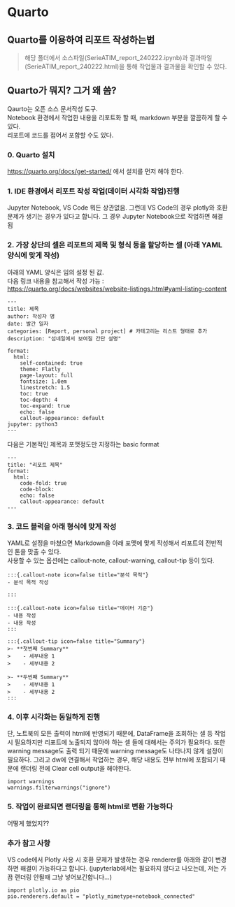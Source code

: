 # Quarto

## Quarto를 이용하여 리포트 작성하는법

> 해당 폴더에서 소스파일(SerieATIM_report_240222.ipynb)과 결과파일(SerieATIM_report_240222.html)을 통해 작업물과 결과물을 확인할 수 있다.

## Quarto가 뭐지? 그거 왜 씀?
Qaurto는 오픈 소스 문서작성 도구.<br>
Notebook 환경에서 작업한 내용을 리포트화 할 때, markdown 부분을 깔끔하게 할 수 있다. <br>
리포트에 코드를 접어서 포함할 수도 있다.



### 0. Quarto 설치<br>
https://quarto.org/docs/get-started/ 에서 설치를 먼저 해야 한다.

### 1. IDE 환경에서 리포트 작성 작업(데이터 시각화 작업)진행<br>
Jupyter Notebook, VS Code 뭐든 상관없음. 그런데 VS Code의 경우 plotly와 호환 문제가 생기는 경우가 있다고 합니다. 그 경우 Jupyter Notebook으로 작업하면 해결됨

### 2. 가장 상단의 셀은 리포트의 제목 및 형식 등을 할당하는 셀 (아래 YAML양식에 맞게 작성)
아래의 YAML 양식은 임의 설정 된 값. <br>
다음 링크 내용을 참고해서 작성 가능 : https://quarto.org/docs/websites/website-listings.html#yaml-listing-content
```
---
title: 제목
author: 작성자 명
date: 발간 일자
categories: [Report, personal project] # 카테고리는 리스트 형태로 추가
description: "섬네일에서 보여질 간단 설명"

format:
  html:
    self-contained: true
    theme: Flatly
    page-layout: full
    fontsize: 1.0em
    linestretch: 1.5
    toc: true
    toc-depth: 4
    toc-expand: true
    echo: false
    callout-appearance: default
jupyter: python3
---
```
다음은 기본적인 제목과 포맷정도만 지정하는 basic format
```
---
title: "리포트 제목"
format:
  html:
    code-fold: true
    code-block:
    echo: false
    callout-appearance: default
---

```

### 3. 코드 블럭을 아래 형식에 맞게 작성
YAML로 설정을 마쳤으면 Markdown을 아래 포맷에 맞게 작성해서 리포트의 전반적인 톤을 맞출 수 있다.<br>
사용할 수 있는 옵션에는 callout-note, callout-warning, callout-tip 등이 있다.
```
:::{.callout-note icon=false title="분석 목적"}
- 분석 목적 작성

::: 

:::{.callout-note icon=false title="데이터 기준"}
- 내용 작성
- 내용 작성
:::

:::{.callout-tip icon=false title="Summary"} 
>- **첫번째 Summary**
>    - 세부내용 1
>    - 세부내용 2

>- **두번째 Summary**
>    - 세부내용 1
>    - 세부내용 2
:::
```

### 4. 이후 시각화는 동일하게 진행
단, 노트북의 모든 출력이 html에 반영되기 때문에, DataFrame을 조회하는 셀 등 작업 시 필요하지만 리포트에 노출되지 않아야 하는 셀 들에 대해서는 주의가 필요하다. 또한 warning message도 출력 되기 때문에 warning message도 나타나지 않게 설정이 필요하다. 그리고 dw에 연결해서 작업하는 경우, 해당 내용도 전부 html에 포함되기 때문에 랜더링 전에 Clear cell output을 해야한다.
```
import warnings
warnings.filterwarnings("ignore")
```

### 5. 작업이 완료되면 랜더링을 통해 html로 변환 가능하다
어떻게 했었지??


### 추가 참고 사항
VS code에서 Plotly 사용 시 호환 문제가 발생하는 경우 renderer를 아래와 같이 변경하면 해결이 가능하다고 합니다. 
(jupyterlab에서는 필요하지 않다고 나오는데, 저는 가끔 랜더링 안될때 그냥 넣어보긴합니다…)
```
import plotly.io as pio
pio.renderers.default = "plotly_mimetype+notebook_connected"
```
